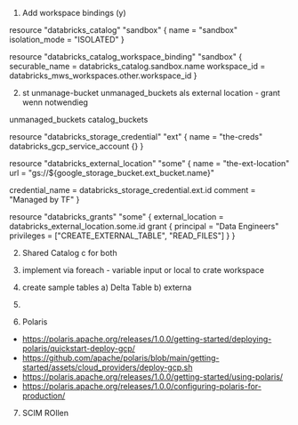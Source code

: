 1) Add workspace bindings (y)

resource "databricks_catalog" "sandbox" {
  name           = "sandbox"
  isolation_mode = "ISOLATED"
}

resource "databricks_catalog_workspace_binding" "sandbox" {
  securable_name = databricks_catalog.sandbox.name
  workspace_id   = databricks_mws_workspaces.other.workspace_id
}

2) st unmanage-bucket unmanaged_buckets als external location - grant wenn notwendieg 

unmanaged_buckets
catalog_buckets 

 resource "databricks_storage_credential" "ext" {
  name = "the-creds"
  databricks_gcp_service_account {}
}

resource "databricks_external_location" "some" {
  name = "the-ext-location"
  url  = "gs://${google_storage_bucket.ext_bucket.name}"

  credential_name = databricks_storage_credential.ext.id
  comment         = "Managed by TF"
}

resource "databricks_grants" "some" {
  external_location = databricks_external_location.some.id
  grant {
    principal  = "Data Engineers"
    privileges = ["CREATE_EXTERNAL_TABLE", "READ_FILES"]
  }
} 

2) Shared Catalog c for both

3) implement via foreach - variable input or local to crate workspace

4) create sample tables 
    a) Delta Table 
    b) externa
5)

6) Polaris
- https://polaris.apache.org/releases/1.0.0/getting-started/deploying-polaris/quickstart-deploy-gcp/
- https://github.com/apache/polaris/blob/main/getting-started/assets/cloud_providers/deploy-gcp.sh 
- https://polaris.apache.org/releases/1.0.0/getting-started/using-polaris/
- https://polaris.apache.org/releases/1.0.0/configuring-polaris-for-production/


7) SCIM ROllen 